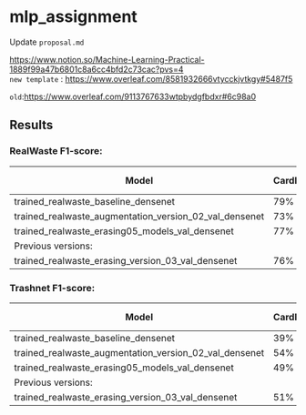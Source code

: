 # mlp_assignment

Update `proposal.md`

https://www.notion.so/Machine-Learning-Practical-1889f99a47b6801c8a6cc4bfd2c73cac?pvs=4  <br>
`new template` : https://www.overleaf.com/8581932666vtycckjvtkgy#5487f5 <br>

`old`:https://www.overleaf.com/9113767633wtpbydgfbdxr#6c98a0

## Results

### RealWaste F1-score:
| Model         | Cardboard | Glass | Metal | Paper | Plastic | Trash | Total Accuracy
|--------------|----------|-----------|--------|----------|----------|----------|----------|
|trained_realwaste_baseline_densenet |	79%|	86%|	83%|	79%|	82%|	80%|82%|
|trained_realwaste_augmentation_version_02_val_densenet|	73%|	75%|	77%|	74%|	71%|	69%| 73%|
|trained_realwaste_erasing05_models_val_densenet|	77%|	78%|	81%|	78%|	73%|	81%| 78%|
|Previous versions:|	|	|	|	|	|	| |
|trained_realwaste_erasing_version_03_val_densenet|	76%|	76%|	77%|	72%|	67%|	69%| 73%|


### Trashnet F1-score:
| Model         | Cardboard | Glass | Metal | Paper | Plastic | Trash | Total Accuracy
|--------------|----------|-----------|--------|----------|----------|----------|----------|
|trained_realwaste_baseline_densenet|	39%|	41%|	52%|	58%|	32%|	1%| 44%|
|trained_realwaste_augmentation_version_02_val_densenet|	54%|	56%|	63%|	67%|	23%|	5%| 54%|
|trained_realwaste_erasing05_models_val_densenet|	49%|	59%|	58%|	57%|	45%|	6%| 53%|
|Previous versions:|	|	|	|	|	|	| |
|trained_realwaste_erasing_version_03_val_densenet|	51%|	44%|	57%|	55%|	45%|	5%| 49%|
